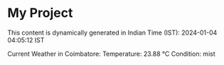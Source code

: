 # My Project

This content is dynamically generated in Indian Time (IST): 2024-01-04 04:05:12 IST


Current Weather in Coimbatore:
Temperature: 23.88 °C
Condition: mist
